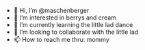 - 👋 Hi, I’m @maschenberger
- 👀 I’m interested in berrys and cream
- 🌱 I’m currently learning the little lad dance
- 💞️ I’m looking to collaborate with the little lad
- 📫 How to reach me thru: mommy

<!---
maschenberger/maschenberger is a ✨ special ✨ repository because its `README.md` (this file) appears on your GitHub profile.
You can click the Preview link to take a look at your changes.
--->
